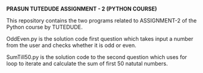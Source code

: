 **PRASUN TUTEDUDE ASSIGNMENT - 2 (PYTHON COURSE)**

This repository contains the two programs related to ASSIGNMENT-2 of the Python course by TUTEDUDE.

OddEven.py is the solution code first question which takes input a number from the user and checks whether it is odd or even.

SumTill50.py is the solution code to the second question which uses for loop to iterate and calculate the sum of first 50 natutal numbers.
